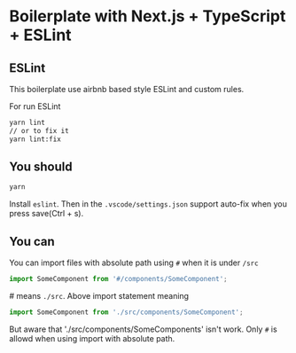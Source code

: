 # Boilerplate with Next.js + TypeScript + ESLint

## ESLint

This boilerplate use airbnb based style ESLint and custom rules.

For run ESLint

```bash
yarn lint
// or to fix it
yarn lint:fix
```

## You should

```bash
yarn
```

Install `eslint`.
Then in the `.vscode/settings.json` support auto-fix when you press save(Ctrl + s).

## You can

You can import files with absolute path using `#` when it is under `/src`

```javascript
import SomeComponent from '#/components/SomeComponent';
```

\# means `./src`.
Above import statement meaning

```javascript
import SomeComponent from './src/components/SomeComponent';
```

But aware that './src/components/SomeComponents' isn't work.
Only `#` is allowd when using import with absolute path.
